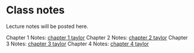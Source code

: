 # Class notes

Lecture notes will be posted here.

Chapter 1 Notes: [chapter 1 taylor](https://github.com/j-daniel-csusb/classicalmechanics/blob/master/Resources/Notes/Ch1notes.pdf)
Chapter 2 Notes: [chapter 2 taylor](https://github.com/j-daniel-csusb/classicalmechanics/blob/master/Resources/Notes/Ch2notes.pdf)
Chapter 3 Notes: [chapter 3 taylor](https://github.com/j-daniel-csusb/classicalmechanics/blob/master/Resources/Notes/Ch3notes.pdf)
Chapter 4 Notes: [chapter 4 taylor](https://github.com/j-daniel-csusb/classicalmechanics/blob/master/Resources/Notes/Ch4notes.pdf)

